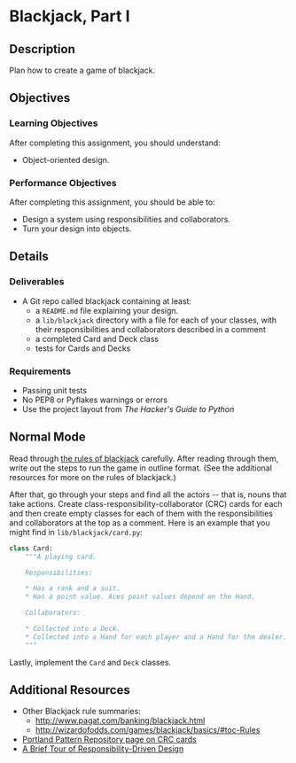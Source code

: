 # Blackjack, Part I

## Description

Plan how to create a game of blackjack.

## Objectives

### Learning Objectives

After completing this assignment, you should understand:

* Object-oriented design.

### Performance Objectives

After completing this assignment, you should be able to:

* Design a system using responsibilities and collaborators.
* Turn your design into objects.

## Details

### Deliverables

* A Git repo called blackjack containing at least:
  * a `README.md` file explaining your design.
  * a `lib/blackjack` directory with a file for each of your classes, with
    their responsibilities and collaborators described in a comment
  * a completed Card and Deck class
  * tests for Cards and Decks

### Requirements  

* Passing unit tests
* No PEP8 or Pyflakes warnings or errors
* Use the project layout from _The Hacker's Guide to Python_

## Normal Mode

Read through [the rules of blackjack](https://en.wikipedia.org/wiki/Blackjack)
carefully. After reading through them, write out the steps to run the game in
outline format. (See the additional resources for more on the rules of
blackjack.)

After that, go through your steps and find all the actors -- that is, nouns
that take actions. Create class-responsibility-collaborator (CRC) cards for
each and then create empty classes for each of them with the responsibilities
and collaborators at the top as a comment. Here is an example that you might
find in `lib/blackjack/card.py`:

```py
class Card:
    """A playing card.

    Responsibilities:

    * Has a rank and a suit.
    * Has a point value. Aces point values depend on the Hand.

    Collaborators:

    * Collected into a Deck.
    * Collected into a Hand for each player and a Hand for the dealer.
    """  
```

Lastly, implement the `Card` and `Deck` classes.

## Additional Resources

* Other Blackjack rule summaries:
  * http://www.pagat.com/banking/blackjack.html
  * http://wizardofodds.com/games/blackjack/basics/#toc-Rules
* [Portland Pattern Repository page on CRC cards](http://c2.com/cgi/wiki?CrcCard)
* [A Brief Tour of Responsibility-Driven Design](http://www.wirfs-brock.com/PDFs/A_Brief-Tour-of-RDD.pdf)
